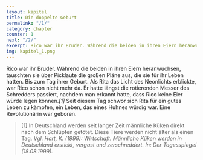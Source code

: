 ```yaml
---
layout: kapitel
title: Die doppelte Geburt
permalink: "/1/"
category: chapter
counter: 1
next: "/2/"
excerpt: Rico war ihr Bruder. Während die beiden in ihren Eiern heranwuchsen, tauschten sie über Picklaute die großen Pläne aus, die sie für ihr Leben hatten ...
img: kapitel_1.png
---
```


Rico war ihr Bruder. Während die beiden in ihren Eiern heranwuchsen, tauschten sie über Picklaute die großen Pläne aus, die sie für ihr Leben hatten. Bis zum Tag ihrer Geburt. Als Rita das Licht des Neonlichts erblickte, war Rico schon nicht mehr da. Er hatte längst die rotierenden Messer des Schredders passiert, nachdem man erkannt hatte, dass Rico keine Eier würde legen können._[1]_ Seit diesem Tag schwor sich Rita für ein gutes Leben zu kämpfen, ein Leben, das eines Huhnes würdig war. Eine Revolutionärin war geboren.

> [1] In Deutschland werden seit langer Zeit männliche Küken direkt nach dem Schlüpfen getötet. Diese Tiere werden nicht älter als einen Tag.
_Vgl. Hart, K. (1999): Wirtschaft. Männliche Küken werden in Deutschland erstickt, vergast und zerschreddert. In: Der Tagesspiegel (18.08.1999)._
